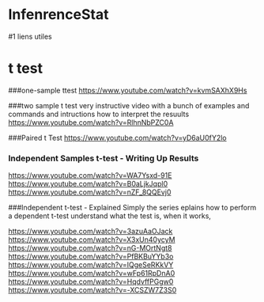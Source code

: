 InfenrenceStat
==============


#1 liens utiles

# t test
###one-sample ttest
https://www.youtube.com/watch?v=kvmSAXhX9Hs

###two sample t test 
very instructive video with a bunch of examples and commands and  intructions how to interpret the resuults
https://www.youtube.com/watch?v=RlhnNbPZC0A

###Paired t Test
https://www.youtube.com/watch?v=yD6aU0fY2lo


### Independent Samples t-test - Writing Up Results
https://www.youtube.com/watch?v=WA7Ysxd-91E
https://www.youtube.com/watch?v=B0aLjkJqpl0
https://www.youtube.com/watch?v=nZF_8QQEvj0



###Independent t-test - Explained Simply
the series eplains how to perform a dependent t-test  understand what the test is, when it works,

https://www.youtube.com/watch?v=3azuAaOJack
https://www.youtube.com/watch?v=X3xUn40ycyM
https://www.youtube.com/watch?v=nG-MOrtNgt8
https://www.youtube.com/watch?v=PfBKBuYYb3o
https://www.youtube.com/watch?v=IQgeSeRKkVY
https://www.youtube.com/watch?v=wFp61RpDnA0
https://www.youtube.com/watch?v=HqdvffPGgw0
https://www.youtube.com/watch?v=-XCSZW7Z3S0



